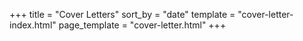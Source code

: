 +++
title = "Cover Letters"
sort_by = "date"
template = "cover-letter-index.html"
page_template = "cover-letter.html"
+++

<!-- inspiration: https://www.askamanager.org/2014/02/heres-a-real-life-example-of-a-great-cover-letter-with-before-and-after-versions.html -->
